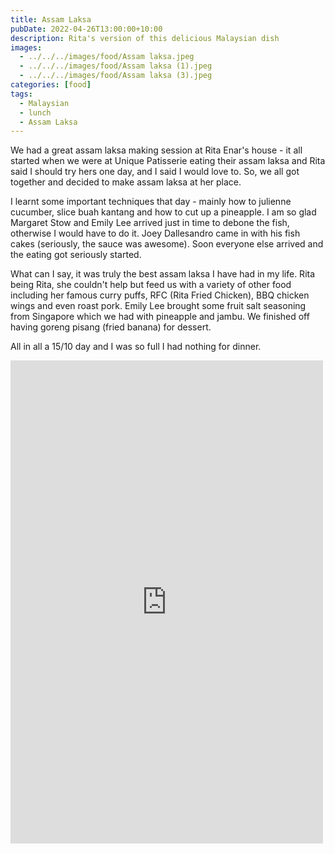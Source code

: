 ```yaml
---
title: Assam Laksa
pubDate: 2022-04-26T13:00:00+10:00
description: Rita's version of this delicious Malaysian dish
images:
  - ../../../images/food/Assam laksa.jpeg
  - ../../../images/food/Assam laksa (1).jpeg
  - ../../../images/food/Assam laksa (3).jpeg
categories: [food]
tags:
  - Malaysian
  - lunch
  - Assam Laksa
---
```


We had a great assam laksa making session at Rita Enar's house - it all started when we were at Unique Patisserie eating their assam laksa and Rita said I should try hers one day, and I said I would love to. So, we all got together and decided to make assam laksa at her place.

I learnt some important techniques that day - mainly how to julienne cucumber, slice buah kantang and how to cut up a pineapple. I am so glad Margaret Stow and Emily Lee arrived just in time to debone the fish, otherwise I would have to do it. Joey Dallesandro came in with his fish cakes (seriously, the sauce was awesome). Soon everyone else arrived and the eating got seriously started.

What can I say, it was truly the best assam laksa I have had in my life. Rita being Rita, she couldn't help but feed us with a variety of other food including her famous curry puffs, RFC (Rita Fried Chicken), BBQ chicken wings and even roast pork. Emily Lee brought some fruit salt seasoning from Singapore which we had with pineapple and jambu. We finished off having goreng pisang (fried banana) for dessert.

All in all a 15/10 day and I was so full I had nothing for dinner.

<iframe src="https://www.facebook.com/plugins/post.php?href=https%3A%2F%2Fwww.facebook.com%2Fchris1.tham%2Fposts%2Fpfbid0foHKDFRJhWgqQPSHqnWpt9itPJZCj3SNCU1utKyZVkEmDwhHiuXQz5iuktcG3uiRl&show_text=true&width=500" width="500" height="773" style="border:none;overflow:hidden" scrolling="no" frameborder="0" allowfullscreen="true" allow="autoplay; clipboard-write; encrypted-media; picture-in-picture; web-share"></iframe>
